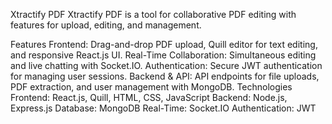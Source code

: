 Xtractify PDF
Xtractify PDF is a tool for collaborative PDF editing with features for upload, editing, and management.

Features
Frontend: Drag-and-drop PDF upload, Quill editor for text editing, and responsive React.js UI.
Real-Time Collaboration: Simultaneous editing and live chatting with Socket.IO.
Authentication: Secure JWT authentication for managing user sessions.
Backend & API: API endpoints for file uploads, PDF extraction, and user management with MongoDB.
Technologies
Frontend: React.js, Quill, HTML, CSS, JavaScript
Backend: Node.js, Express.js
Database: MongoDB
Real-Time: Socket.IO
Authentication: JWT
